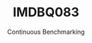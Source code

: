---
layout: default
title: IMDBQ083
subtitle: Continuous Benchmarking
selected: IMDB
expanded: Benchmarking
benchmark: /individual_results/IMDBQ083.html
---